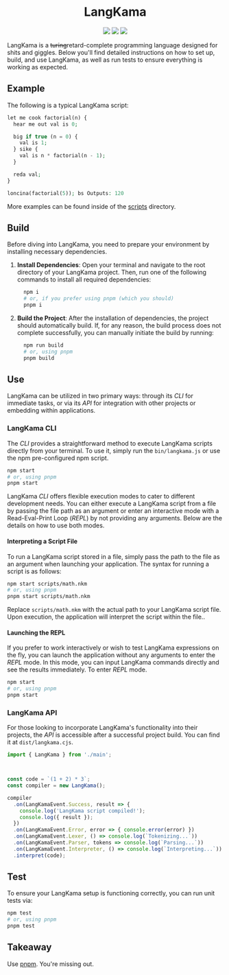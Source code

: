 <h1 align="center">LangKama</h1>

<p align="center">
  <img src="https://github.com/nakamaorg/langkama/actions/workflows/test.yml/badge.svg" />
  <img src="https://img.shields.io/github/v/tag/nakamaorg/langkama" />
  <img src="https://img.shields.io/github/license/nakamaorg/langkama" />
</p>

LangKama is a ~~turing~~retard-complete programming language designed for shits and giggles. Below you'll find detailed instructions on how to set up, build, and use LangKama, as well as run tests to ensure everything is working as expected.

## Example

The following is a typical LangKama script:

```php
let me cook factorial(n) {
  hear me out val is 0;

  big if true (n = 0) {
    val is 1;
  } sike {
    val is n * factorial(n - 1);
  }

  reda val;
}

loncina(factorial(5)); bs Outputs: 120
```

More examples can be found inside of the [scripts](./scripts/) directory.


## Build

Before diving into LangKama, you need to prepare your environment by installing necessary dependencies.

1. **Install Dependencies**: Open your terminal and navigate to the root directory of your LangKama project. Then, run one of the following commands to install all required dependencies:

    ```bash
      npm i
      # or, if you prefer using pnpm (which you should)
      pnpm i
    ```

2. **Build the Project**: After the installation of dependencies, the project should automatically build. If, for any reason, the build process does not complete successfully, you can manually initiate the build by running:

    ```bash
      npm run build
      # or, using pnpm
      pnpm build
    ```

## Use

LangKama can be utilized in two primary ways: through its _CLI_ for immediate tasks, or via its _API_ for integration with other projects or embedding within applications.

### LangKama CLI

The _CLI_ provides a straightforward method to execute LangKama scripts directly from your terminal. To use it, simply run the `bin/langkama.js` or use the npm pre-configured npm script.

```bash
npm start
# or, using pnpm
pnpm start
```

LangKama _CLI_ offers flexible execution modes to cater to different development needs. You can either execute a LangKama script from a file by passing the file path as an argument or enter an interactive mode with a Read-Eval-Print Loop (_REPL_) by not providing any arguments. Below are the details on how to use both modes.

#### Interpreting a Script File
To run a LangKama script stored in a file, simply pass the path to the file as an argument when launching your application. The syntax for running a script is as follows:

```bash
npm start scripts/math.nkm
# or, using pnpm
pnpm start scripts/math.nkm
```

Replace `scripts/math.nkm` with the actual path to your LangKama script file. Upon execution, the application will interpret the script within the file..

#### Launching the REPL

If you prefer to work interactively or wish to test LangKama expressions on the fly, you can launch the application without any arguments to enter the _REPL_ mode. In this mode, you can input LangKama commands directly and see the results immediately. To enter _REPL_ mode.

```bash
npm start
# or, using pnpm
pnpm start
```

### LangKama API

For those looking to incorporate LangKama's functionality into their projects, the _API_ is accessible after a successful project build. You can find it at `dist/langkama.cjs`.

```ts
import { LangKama } from './main';



const code = `(1 + 2) * 3`;
const compiler = new LangKama();

compiler
  .on(LangKamaEvent.Success, result => {
    console.log('LangKama script compiled!');
    console.log({ result });
  })
  .on(LangKamaEvent.Error, error => { console.error(error) })
  .on(LangKamaEvent.Lexer, () => console.log(`Tokenizing...`))
  .on(LangKamaEvent.Parser, tokens => console.log(`Parsing...`))
  .on(LangKamaEvent.Interpreter, () => console.log(`Interpreting...`))
  .interpret(code);
```

## Test

To ensure your LangKama setup is functioning correctly, you can run unit tests via:

```bash
npm test
# or, using pnpm
pnpm test
```

## Takeaway

Use [pnpm](https://pnpm.io/). You're missing out.